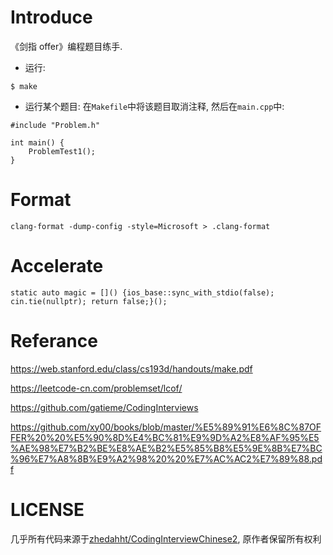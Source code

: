 # Introduce

《剑指 offer》编程题目练手.

- 运行:

```
$ make
```

- 运行某个题目:
  在`Makefile`中将该题目取消注释, 然后在`main.cpp`中:

```
#include "Problem.h"

int main() {
    ProblemTest1();
}
```

# Format

```
clang-format -dump-config -style=Microsoft > .clang-format
```

# Accelerate

```
static auto magic = []() {ios_base::sync_with_stdio(false); cin.tie(nullptr); return false;}();
```

# Referance

https://web.stanford.edu/class/cs193d/handouts/make.pdf

https://leetcode-cn.com/problemset/lcof/

https://github.com/gatieme/CodingInterviews

https://github.com/xy00/books/blob/master/%E5%89%91%E6%8C%87OFFER%20%20%E5%90%8D%E4%BC%81%E9%9D%A2%E8%AF%95%E5%AE%98%E7%B2%BE%E8%AE%B2%E5%85%B8%E5%9E%8B%E7%BC%96%E7%A8%8B%E9%A2%98%20%20%E7%AC%AC2%E7%89%88.pdf

# LICENSE

几乎所有代码来源于[zhedahht/CodingInterviewChinese2](https://github.com/zhedahht/CodingInterviewChinese2),
原作者保留所有权利
